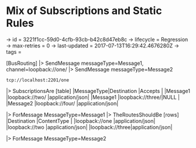 # Mix of Subscriptions and Static Rules

-> id = 3221f1cc-59d0-4cfb-93cb-b42c8d47eb8c
-> lifecycle = Regression
-> max-retries = 0
-> last-updated = 2017-07-13T16:29:42.4676280Z
-> tags =

[BusRouting]
|> SendMessage messageType=Message1, channel=loopback://one/
|> SendMessage messageType=Message2
``` channel
tcp://localhost:2201/one
```

|> SubscriptionsAre
    [table]
    |MessageType|Destination    |Accepts         |
    |Message1   |loopback://two/  |application/json|
    |Message1   |loopback://three/|NULL            |
    |Message2   |loopback://four/ |application/json|

|> ForMessage MessageType=Message1
|> TheRoutesShouldBe
    [rows]
    |Destination   |ContentType     |
    |loopback://one  |application/json|
    |loopback://two  |application/json|
    |loopback://three|application/json|

|> ForMessage MessageType=Message2
~~~
